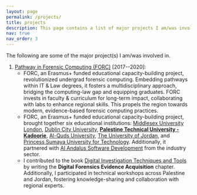 ```yaml
---
layout: page
permalink: /projects/
title: projects
description: This page contains a list of major projects I am/was involved in.
nav: true
nav_order: 3
---
```


The following are some of the major project(s) I am/was involved in.

1. [Pathway in Forensic Computing (FORC)](https://erasmus-plus.ec.europa.eu/projects/search/details/574063-EPP-1-2016-1-IT-EPPKA2-CBHE-JP) \[2017--2020\]:
   - FORC, an Erasmus+ funded educational capacity-building project, revolutionized undergrad forensic computing. Embedding pathways within IT & Law degrees, it fosters a multidisciplinary approach, bridging the computing-law gap and equipping graduates. FORC invests in faculty & curriculum for long-term impact, collaborating with labs to enhance regional skills. This propels the region towards modern, evidence-based forensic computing practices.
   - FORC, an Erasmus+ funded educational capacity-building project, brought together six educational institutions: [Middlesex University London](https://www.mdx.ac.uk/), [Dublin City University](https://www.dcu.ie/), [**Palestine Technical University - Kadoorie**](http://www.ptuk.edu.ps/index.php?en=en), [Al-Quds University](http://www.alquds.edu/en), [The University of Jordan](https://www.ju.edu.jo/), and [Princess Sumaya University for Technology](http://www.psut.edu.jo/). Additionally, it partnered with [Al Andalus Software Development](http://www.asd.ps/en_US/my-page/) from the industry sector.
   - I contributed to the book [Digital Investigation Techniques and Tools](https://ec.europa.eu/programmes/erasmus-plus/project-result-content/e93349e8-5263-4422-9d03-603244210068/FORC_Book_5.pdf) by writing the **Digital Forensics Evidence Acquisition** chapter. Additionally, I participated in technical workshops across Palestine and Jordan, fostering knowledge-sharing and collaboration with regional experts.
